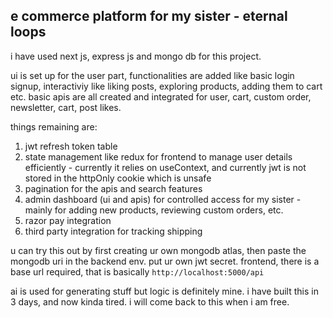 ## e commerce platform for my sister - eternal loops

i have used next js, express js and mongo db for this project.

ui is set up for the user part,
functionalities are added like basic login signup, interactiviy like liking posts, exploring products, adding them to cart etc.
basic apis are all created and integrated for user, cart, custom order, newsletter, cart, post likes.

things remaining are:

1. jwt refresh token table
2. state management like redux for frontend to manage user details efficiently - currently it relies on useContext, and currently jwt is not stored in the httpOnly cookie which is unsafe
3. pagination for the apis and search features
4. admin dashboard (ui and apis) for controlled access for my sister - mainly for adding new products, reviewing custom orders, etc.
5. razor pay integration
6. third party integration for tracking shipping

u can try this out by first creating ur own mongodb atlas, then paste the mongodb uri in the backend env. put ur own jwt secret. 
frontend, there is a base url required, that is basically `http://localhost:5000/api`

ai is used for generating stuff but logic is definitely mine. i have built this in 3 days, and now kinda tired. i will come back to this when i am free.
